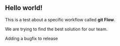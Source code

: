 ## Hello world!

This is a test about a specific workflow called **git Flow**.

We are trying to find the best solution for our team.

Adding a bugfix to release
